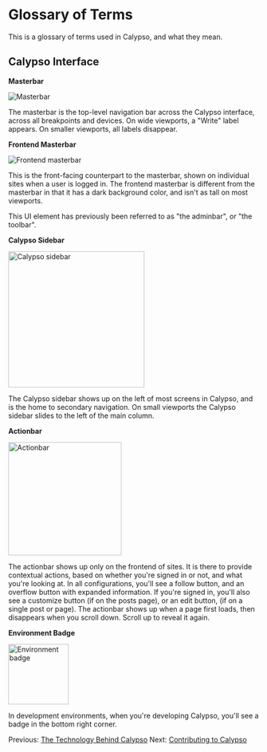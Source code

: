 # Glossary of Terms

This is a glossary of terms used in Calypso, and what they mean.

## Calypso Interface

**Masterbar**

![Masterbar](https://cldup.com/zmCbSX8oag.png)

The masterbar is the top-level navigation bar across the Calypso interface, across all breakpoints and devices. On wide viewports, a "Write" label appears. On smaller viewports, all labels disappear.

**Frontend Masterbar**

![Frontend masterbar](https://cldup.com/P9uWMEyC2k.png)

This is the front-facing counterpart to the masterbar, shown on individual sites when a user is logged in. The frontend masterbar is different from the masterbar in that it has a dark background color, and isn't as tall on most viewports.

This UI element has previously been referred to as "the adminbar", or "the toolbar".

**Calypso Sidebar**

<img alt="Calypso sidebar" width="273" src="https://cldup.com/HwbutWmlWa.png" />

The Calypso sidebar shows up on the left of most screens in Calypso, and is the home to secondary navigation. On small viewports the Calypso sidebar slides to the left of the main column.

**Actionbar**

<img alt="Actionbar" width="227" src="https://cldup.com/Arufy8bsZT.png" />

The actionbar shows up only on the frontend of sites. It is there to provide contextual actions, based on whether you're signed in or not, and what you're looking at. In all configurations, you'll see a follow button, and an overflow button with expanded information. If you're signed in, you'll also see a customize button (if on the posts page), or an edit button, (if on a single post or page). The actionbar shows up when a page first loads, then disappears when you scroll down. Scroll up to reveal it again.

**Environment Badge**

<img alt="Environment badge" width="121" src="https://cldup.com/9vn3YjN1pk.png" />

In development environments, when you're developing Calypso, you'll see a badge in the bottom right corner.

Previous: [The Technology Behind Calypso](tech-behind-calypso.md) Next: [Contributing to Calypso](../../.github/CONTRIBUTING.md)
